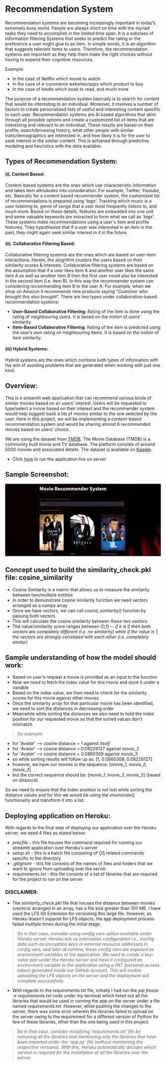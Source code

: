# Recommendation System

Recommendation systems are becoming increasingly important in today’s extremely busy world. People are always short on time with the myriad tasks they need to accomplish in the limited time span. It is a subclass of Information filtering Systems that seeks to predict the rating or the preference a user might give to an item. In simple words, it is an algorithm that suggests relevant items to users. Therefore, the recommendation systems are important as they help them make the right choices without having to expend their cognitive resources.

Example:
- In the case of Netflix which movie to watch
- In the case of e-commerce websites/apps which product to buy
- In the case of kindle which book to read, and much more

The purpose of a recommendation system basically is to search for content that would be interesting to an individual. Moreover, it involves a number of factors to create personalised lists of useful and interesting content specific to each user. Recommendation systems are AI based algorithms that skim through all possible options and create a customized list of items that are interesting and relevant to an individual. These results are based on their profile, search/browsing history, what other people with similar traits/demographics are interested in, and how likely it is for the user to seek interest in the similar content. This is achieved through predictive modeling and heuristics with the data available.

##  Types of Recommendation System:

#### (i). Content Based:
Content-based systems are the ones which use characteristic information and takes item attriubutes into consideration. For example, Twitter, Youtube, etc. Basically for a content based recommender system, the customized list of recommendations is prepared using '*tags*'. Tracking which music is a user listening to, genre of songs that a user most frequently listens to, and much more. Based on these details, features are embedded into one unit and some valuable keywords are extracted to form what we call as '*tags*'. These systems make recommendations using a user's item and profile features. They hypothesize that if a user was interested in an item in the past, they might again seek similar interest in it in the future.

#### (ii). Collaborative Filtering Based:
Collaborative filtering systems are the ones which are based on user-item interactions. Herein, the alogrithm clusters the users based on their similarity scores & interests. Collaborative filtering systems are based on the assumption that if a user likes item A and another user likes the same item A as well as another item B then the first user could also be interested in the second item (i.e. item B). In this way the recommender system can considering recommending item B to the user A. For example, when we shop on Amazon it recommends new products saying “*Customer who brought this also brought*”. There are two types under collaborative-based recommendation systems:
- **User-Based Collaborative Filtering**: Rating of the item is done using the rating of neighbouring users. It is based on the notion of users’ similarity.
- **Item-Based Collaborative Filtering**: Rating of the item is predicted using the user’s own rating on neighbouring items. It is based on the notion of item similarity.

#### (iii) Hybrid Systems:
Hybrid systems are the ones which combine both types of information with the aim of avoiding problems that are generated when working with just one kind.

## Overview:
This is a streamlit web application that can recommend various kinds of similar movies based on an users' interest. Users will be requested to type/select a movie based on their interest and the recommender system would help suggest back a list of movies similar to the one selected by the user. Here in this project, we will be implementing a content-based recommendation system and would be sharing atmost 6 recommended movies based on users' choice.

We are using the dataset from [TMDB](https://www.themoviedb.org/about). The Movie Database (TMDB) is a community built movie and TV database. The platform consists of around 5000 movies and associated details. The dataset is available on [Kaggle](https://www.kaggle.com/datasets/tmdb/tmdb-movie-metadata).

- Click [here](https://blink-movie-recommender.herokuapp.com/) to run the application live on server

## Sample Screenshot:
<img src = ".\cover_image\screenshot.jpg">

## Concept used to build the similarity_check.pkl file: cosine_similarity
- Cosine Similarity is a metric that allows us to measure the similarity between two/multiple entities
- In order to demonstrate cosine similarity function we need vectors arranged as a numpy array
- Once we have vectors, we can call *cosine_similarity()* function by passing both vectors
- This will calculate the cosine similarity between these two vectors
- The value/similarity score ranges between [0,1] -- *if it is 0 then both vectors are completely different (i.e. no similarity) while if the value is 1, the vectors are strongly correlated with each other (i.e. completely similar)*

## Sample understanding of how the model should work:
- Based on user's request a movie is provided as an input to the function
- Now we need to fetch the index value for this movie and store it under a variable
- Based on the index value, we then need to check for the similarity scores for this movie against other movies
- Once the similarity array for that particular movie has been identified, we need to sort the distances in decreasing order
- Meanwhile while sorting the distances we also need to hold the index position for our requested movie so that the sorted values don't mismatch
> *for example:*
- for '*Avatar*' --> cosine distance = 1 against *itself*
- for '*Avatar*' --> cosine distance = 0.08226127 against *movie_2*
- for '*Avatar*' --> cosine distance = 0.0860309 against *movie_3*
- so while sorting results will follow up as: [1, 0.0860309, 0.08226127]
- however, we have our movies in the sequence: [*movie_1*, *movie_2*, *movie_3*]
- but the correct sequence should be: [*movie_1*, *movie_3*, *movie_2*] (based on distance)

So we need to ensure that the index position is not lost while sorting the distance values and for this we would be using the *enumerate()* functionality and transform it into a list.

## Deploying application on Heroku:
With regards to the final step of deploying our application over the Heroku server, we need 4 files as stated below:
- *procfile* - this file houses the command required for running our streamlit application over Heroku's server
- *setup.sh* - this is a batch file consisting of OS related commands specific to the directory
- *.gitignore* - this file consists of the names of files and folders that we want to ignore from uploading over the server
- *requirements.txt* -  this file consists of a list of libraries that are required for the project to run on the server

### DISCLAIMER:
- The *similarity_check.pkl* file that houses the distance between movies (vectors) arranged in an array, has a file size greater than 100 MB. I have used the LFS Git Extension for versioning this large file. However, as Heroku doesn't suppost for LFS objects, the app deployment process failed multiple times during the initial stage. 
> *So in that case, consider using config vars option available under Heroku server. Heroku lets us externalise configuration i.e., storing data such as encryption keys or external resource addresses in config vars, and later at runtime, these config vars are exposed as environment variables to the application. We need to create a key-value pair under the Heroku server and have it configured as environment variable to the application using a PAT (personal access token) generated inside our GitHub account. This will enable uploading the LFS objects on the server and the deployment will complete successfully.*

- With regards to the *requirements.txt* file, initially I had run the *pip freeze* -> *requirements.txt* code under my terminal which listed out all the libraries that would be used in running the app on the server under a file named *requirements.txt*. However, while pushing the changes to the server, there was some error wherein the libraries failed to upload on the server owing to the requirement for a different version of Python for few of these libraries, other than the one being used in this project.
> *So in that case, consider modifying 'requirements.txt' file by removing all the libraries and mentioning only the libraries that have been imported under the 'app.py' file (without mentioning the respective versions). With this, Heroku automatically decides which version is required for the installation of all the libraries over the server.*

